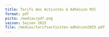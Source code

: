 ```yaml
---
title: Tarifs des Activités & Adhésion MJC
format: pdf
picto: /medias/pdf.png
saison: Saison 2025
file: /medias/tarifsactivites-adhésion2025.pdf
---
```

